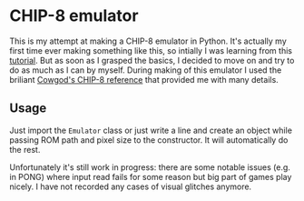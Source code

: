 # CHIP-8 emulator

This is my attempt at making a CHIP-8 emulator in Python.
It's actually my first time ever making something like this, so intially I was learning from this [tutorial](http://omokute.blogspot.com/2012/06/emulation-basics-write-your-own-chip-8.html).
But as soon as I grasped the basics, I decided to move on and try to do as much as I can by myself.
During making of this emulator I used the briliant [Cowgod's CHIP-8 reference](http://devernay.free.fr/hacks/chip8/C8TECH10.HTM#0.0) that provided me with many details.

## Usage
Just import the `Emulator` class or just write a line and create an object while passing ROM path and pixel size to the constructor.
It will automatically do the rest.

Unfortunately it's still work in progress: there are some notable issues (e.g. in PONG) where input read fails for some reason but big part of games play nicely. I have not recorded any cases of visual glitches anymore.
